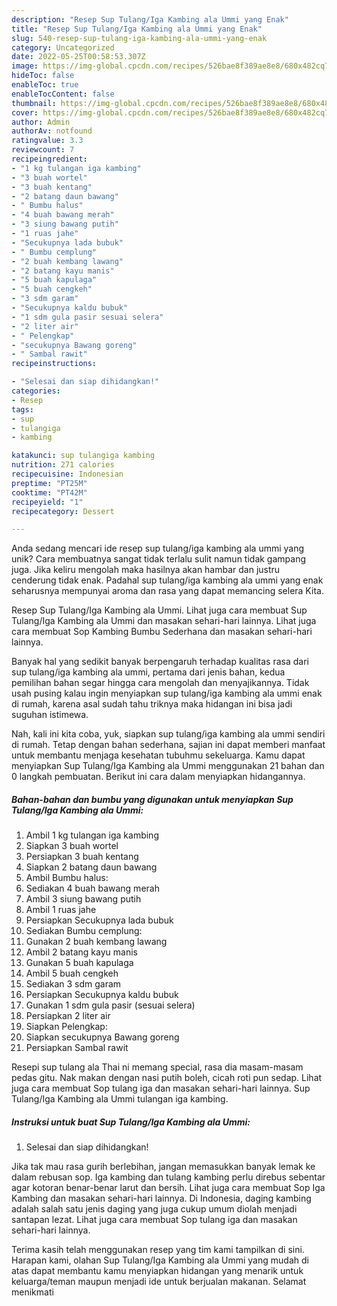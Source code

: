 ```yaml
---
description: "Resep Sup Tulang/Iga Kambing ala Ummi yang Enak"
title: "Resep Sup Tulang/Iga Kambing ala Ummi yang Enak"
slug: 540-resep-sup-tulang-iga-kambing-ala-ummi-yang-enak
category: Uncategorized
date: 2022-05-25T00:58:53.307Z
image: https://img-global.cpcdn.com/recipes/526bae8f389ae8e8/680x482cq70/sup-tulangiga-kambing-ala-ummi-foto-resep-utama.jpg
hideToc: false
enableToc: true
enableTocContent: false
thumbnail: https://img-global.cpcdn.com/recipes/526bae8f389ae8e8/680x482cq70/sup-tulangiga-kambing-ala-ummi-foto-resep-utama.jpg
cover: https://img-global.cpcdn.com/recipes/526bae8f389ae8e8/680x482cq70/sup-tulangiga-kambing-ala-ummi-foto-resep-utama.jpg
author: Admin
authorAv: notfound
ratingvalue: 3.3
reviewcount: 7
recipeingredient:
- "1 kg tulangan iga kambing"
- "3 buah wortel"
- "3 buah kentang"
- "2 batang daun bawang"
- " Bumbu halus"
- "4 buah bawang merah"
- "3 siung bawang putih"
- "1 ruas jahe"
- "Secukupnya lada bubuk"
- " Bumbu cemplung"
- "2 buah kembang lawang"
- "2 batang kayu manis"
- "5 buah kapulaga"
- "5 buah cengkeh"
- "3 sdm garam"
- "Secukupnya kaldu bubuk"
- "1 sdm gula pasir sesuai selera"
- "2 liter air"
- " Pelengkap"
- "secukupnya Bawang goreng"
- " Sambal rawit"
recipeinstructions:

- "Selesai dan siap dihidangkan!"
categories:
- Resep
tags:
- sup
- tulangiga
- kambing

katakunci: sup tulangiga kambing 
nutrition: 271 calories
recipecuisine: Indonesian
preptime: "PT25M"
cooktime: "PT42M"
recipeyield: "1"
recipecategory: Dessert

---
```





Anda sedang mencari ide resep sup tulang/iga kambing ala ummi yang unik? Cara membuatnya sangat tidak terlalu sulit namun tidak gampang juga. Jika keliru mengolah maka hasilnya akan hambar dan justru cenderung tidak enak. Padahal sup tulang/iga kambing ala ummi yang enak seharusnya mempunyai aroma dan rasa yang dapat memancing selera Kita.





Resep Sup Tulang/Iga Kambing ala Ummi. Lihat juga cara membuat Sup Tulang/Iga Kambing ala Ummi dan masakan sehari-hari lainnya. Lihat juga cara membuat Sop Kambing Bumbu Sederhana dan masakan sehari-hari lainnya.

Banyak hal yang sedikit banyak berpengaruh terhadap kualitas rasa dari sup tulang/iga kambing ala ummi, pertama dari jenis bahan, kedua pemilihan bahan segar hingga cara mengolah dan menyajikannya. Tidak usah pusing kalau ingin menyiapkan sup tulang/iga kambing ala ummi enak di rumah, karena asal sudah tahu triknya maka hidangan ini bisa jadi suguhan istimewa.






Nah, kali ini kita coba, yuk, siapkan sup tulang/iga kambing ala ummi sendiri di rumah. Tetap dengan bahan sederhana, sajian ini dapat memberi manfaat untuk membantu menjaga kesehatan tubuhmu sekeluarga. Kamu dapat menyiapkan Sup Tulang/Iga Kambing ala Ummi menggunakan 21 bahan dan 0 langkah pembuatan. Berikut ini cara dalam menyiapkan hidangannya.

<!--inarticleads1-->

##### Bahan-bahan dan bumbu yang digunakan untuk menyiapkan Sup Tulang/Iga Kambing ala Ummi:

1. Ambil 1 kg tulangan iga kambing
1. Siapkan 3 buah wortel
1. Persiapkan 3 buah kentang
1. Siapkan 2 batang daun bawang
1. Ambil  Bumbu halus:
1. Sediakan 4 buah bawang merah
1. Ambil 3 siung bawang putih
1. Ambil 1 ruas jahe
1. Persiapkan Secukupnya lada bubuk
1. Sediakan  Bumbu cemplung:
1. Gunakan 2 buah kembang lawang
1. Ambil 2 batang kayu manis
1. Gunakan 5 buah kapulaga
1. Ambil 5 buah cengkeh
1. Sediakan 3 sdm garam
1. Persiapkan Secukupnya kaldu bubuk
1. Gunakan 1 sdm gula pasir (sesuai selera)
1. Persiapkan 2 liter air
1. Siapkan  Pelengkap:
1. Siapkan secukupnya Bawang goreng
1. Persiapkan  Sambal rawit


Resepi sup tulang ala Thai ni memang special, rasa dia masam-masam pedas gitu. Nak makan dengan nasi putih boleh, cicah roti pun sedap. Lihat juga cara membuat Sop tulang iga dan masakan sehari-hari lainnya. Sup Tulang/Iga Kambing ala Ummi tulangan iga kambing. 

<!--inarticleads2-->

##### Instruksi untuk buat Sup Tulang/Iga Kambing ala Ummi:


1. Selesai dan siap dihidangkan!

Jika tak mau rasa gurih berlebihan, jangan memasukkan banyak lemak ke dalam rebusan sop. Iga kambing dan tulang kambing perlu direbus sebentar agar kotoran benar-benar larut dan bersih. Lihat juga cara membuat Sop Iga Kambing dan masakan sehari-hari lainnya. Di Indonesia, daging kambing adalah salah satu jenis daging yang juga cukup umum diolah menjadi santapan lezat. Lihat juga cara membuat Sop tulang iga dan masakan sehari-hari lainnya. 

Terima kasih telah menggunakan resep yang tim kami tampilkan di sini. Harapan kami, olahan Sup Tulang/Iga Kambing ala Ummi yang mudah di atas dapat membantu kamu menyiapkan hidangan yang menarik untuk keluarga/teman maupun menjadi ide untuk berjualan makanan. Selamat menikmati
